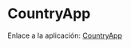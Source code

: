 # CountryApp

Enlace a la aplicación:
[CountryApp](https://whitexnd.github.io/angular-countries-app/countries/by/KEN)
